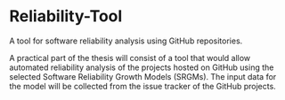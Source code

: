 # Reliability-Tool
A tool for software reliability analysis using GitHub repositories.

A practical part of the thesis will consist of a tool that would allow automated reliability analysis of the projects hosted on GitHub using the selected Software Reliability Growth Models (SRGMs). The input data for the model will be collected from the issue tracker of the GitHub projects.
